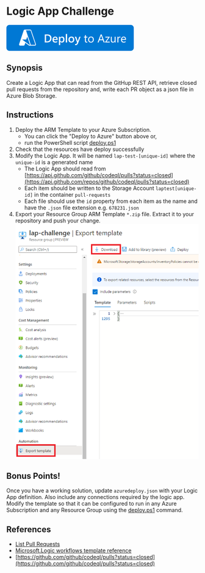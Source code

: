 # Logic App Challenge

[![Deploy To Azure](https://raw.githubusercontent.com/Azure/azure-quickstart-templates/master/1-CONTRIBUTION-GUIDE/images/deploytoazure.svg?sanitize=true)](https://portal.azure.com/#create/Microsoft.Template/uri/https%3A%2F%2Fraw.githubusercontent.com%2FInsight-Services-APAC%2Flogic-app-challenge%2Fmain%2Fazuredeploy.json)

## Synopsis

Create a Logic App that can read from the GitHup REST API, retrieve closed pull requests from the repository and, write each PR object as a json file in Azure Blob Storage.

## Instructions

1. Deploy the ARM Template to your Azure Subscription.
   - You can click the "Deploy to Azure" button above or, 
   - run the PowerShell script [deploy.ps1](deploy.ps1)
2. Check that the resources have deploy successfully
3. Modify the Logic App. It will be named `lap-test-[unique-id]` where the `unique-id` is a generated name
   - The Logic App should read from [https://api.github.com/github/codeql/pulls?status=closed](https://api.github.com/repos/github/codeql/pulls?status=closed)
   - Each item should be written to the Storage Account `laptest[unique-id]` in the container `pull-requests`
   - Each file should use the `id` property from each item as the name and have the `.json` file extension e.g. `678231.json`
4. Export your Resource Group ARM Template `*.zip` file. Extract it to your repository and push your change.
![Export Template](export-template.png)

## **Bonus Points!**

Once you have a working solution, update `azuredeploy.json` with your Logic App definition. Also include any connections required by the logic app. Modify the template so that it can be configured to run in any Azure Subscription and any Resource Group using the [deploy.ps1](deploy.ps1) command.

## References
- [List Pull Requests](https://docs.github.com/en/rest/reference/pulls#list-pull-requests)
- [Microsoft.Logic workflows template reference](https://docs.microsoft.com/en-us/azure/templates/microsoft.logic/workflows)
- [https://github.com/github/codeql/pulls?status=closed](https://github.com/github/codeql/pulls?status=closed)

